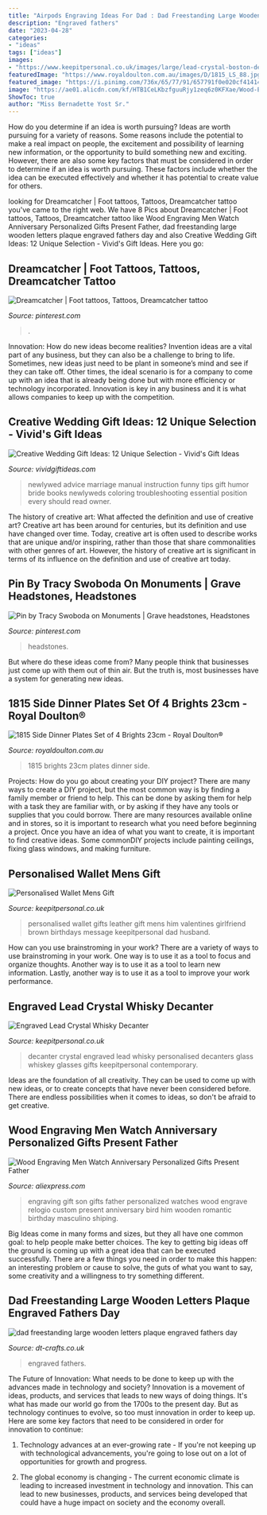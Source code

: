 ```yaml
---
title: "Airpods Engraving Ideas For Dad : Dad Freestanding Large Wooden Letters Plaque Engraved Fathers Day"
description: "Engraved fathers"
date: "2023-04-28"
categories:
- "ideas"
tags: ["ideas"]
images:
- "https://www.keepitpersonal.co.uk/images/large/lead-crystal-boston-decanter_LRG.jpg"
featuredImage: "https://www.royaldoulton.com.au/images/D/1815_LS_88.jpg"
featured_image: "https://i.pinimg.com/736x/65/77/91/657791f0e020cf41414a949df6c2dc61.jpg"
image: "https://ae01.alicdn.com/kf/HTB1CeLKbzfguuRjy1zeq6z0KFXae/Wood-Engraving-Men-Watch-Anniversary-Personalized-Gifts-Present-Father-s-a-Great-Gift-for-Son-relogio.jpg"
ShowToc: true
author: "Miss Bernadette Yost Sr."
---
```



How do you determine if an idea is worth pursuing?
Ideas are worth pursuing for a variety of reasons. Some reasons include the potential to make a real impact on people, the excitement and possibility of learning new information, or the opportunity to build something new and exciting. However, there are also some key factors that must be considered in order to determine if an idea is worth pursuing. These factors include whether the idea can be executed effectively and whether it has potential to create value for others.

	

		
looking for Dreamcatcher | Foot tattoos, Tattoos, Dreamcatcher tattoo you've came to the right web. We have 8 Pics about Dreamcatcher | Foot tattoos, Tattoos, Dreamcatcher tattoo like Wood Engraving Men Watch Anniversary Personalized Gifts Present Father, dad freestanding large wooden letters plaque engraved fathers day and also Creative Wedding Gift Ideas: 12 Unique Selection - Vivid&#039;s Gift Ideas. Here you go:
		
    
## Dreamcatcher | Foot Tattoos, Tattoos, Dreamcatcher Tattoo

<img loading=lazy src="https://i.pinimg.com/736x/9b/87/f9/9b87f9fa35b84495412e35d0bb82f403--dreamcatcher.jpg" onerror="this.onerror=null;this.src='https://tse1.mm.bing.net/th?id=OIP.JrROcUU_Vmpb2ldyx7jY9AHaHQ&amp;pid=15.1';" alt="Dreamcatcher | Foot tattoos, Tattoos, Dreamcatcher tattoo">

_Source: pinterest.com_

>. 

	

Innovation: How do new ideas become realities?
Invention ideas are a vital part of any business, but they can also be a challenge to bring to life. Sometimes, new ideas just need to be plant in someone’s mind and see if they can take off. Other times, the ideal scenario is for a company to come up with an idea that is already being done but with more efficiency or technology incorporated. Innovation is key in any business and it is what allows companies to keep up with the competition.

    
## Creative Wedding Gift Ideas: 12 Unique Selection - Vivid&#039;s Gift Ideas

<img loading=lazy src="https://vividgiftideas.com/wp-content/uploads/2014/05/The-Newlyweds-Instruction-Manual-Essential-Information-Troubleshooting-Tips-and-Advice-for-the-First-Year-of-Marriage-Owners-and-Instruction-Manual-Paperback.jpg" onerror="this.onerror=null;this.src='https://tse2.mm.bing.net/th?id=OIP.ncZMKURtG-74NU0kfhhx7AAAAA&amp;pid=15.1';" alt="Creative Wedding Gift Ideas: 12 Unique Selection - Vivid&#039;s Gift Ideas">

_Source: vividgiftideas.com_

>newlywed advice marriage manual instruction funny tips gift humor bride books newlyweds coloring troubleshooting essential position every should read owner. 

	

The history of creative art: What affected the definition and use of creative art?
Creative art has been around for centuries, but its definition and use have changed over time. Today, creative art is often used to describe works that are unique and/or inspiring, rather than those that share commonalities with other genres of art. However, the history of creative art is significant in terms of its influence on the definition and use of creative art today.

    
## Pin By Tracy Swoboda On Monuments | Grave Headstones, Headstones

<img loading=lazy src="https://i.pinimg.com/736x/65/77/91/657791f0e020cf41414a949df6c2dc61.jpg" onerror="this.onerror=null;this.src='https://tse4.mm.bing.net/th?id=OIP.DOQhnp4UYPUYQWzQEYW0tgHaE8&amp;pid=15.1';" alt="Pin by Tracy Swoboda on Monuments | Grave headstones, Headstones">

_Source: pinterest.com_

>headstones. 

	

But where do these ideas come from? Many people think that businesses just come up with them out of thin air. But the truth is, most businesses have a system for generating new ideas.

    
## 1815 Side Dinner Plates Set Of 4 Brights 23cm - Royal Doulton®

<img loading=lazy src="https://www.royaldoulton.com.au/images/D/1815_LS_88.jpg" onerror="this.onerror=null;this.src='https://tse4.mm.bing.net/th?id=OIP.0bkSMbNLkyi1nXUQn8-KbwHaHa&amp;pid=15.1';" alt="1815 Side Dinner Plates Set of 4 Brights 23cm - Royal Doulton®">

_Source: royaldoulton.com.au_

>1815 brights 23cm plates dinner side. 

	

Projects: How do you go about creating your DIY project?
There are many ways to create a DIY project, but the most common way is by finding a family member or friend to help. This can be done by asking them for help with a task they are familiar with, or by asking if they have any tools or supplies that you could borrow. There are many resources available online and in stores, so it is important to research what you need before beginning a project. Once you have an idea of what you want to create, it is important to find creative ideas. Some commonDIY projects include painting ceilings, fixing glass windows, and making furniture.

    
## Personalised Wallet Mens Gift

<img loading=lazy src="https://www.keepitpersonal.co.uk/images/large/leather-wallet_LRG.jpg" onerror="this.onerror=null;this.src='https://tse3.mm.bing.net/th?id=OIP.xhO8i_E8e9K7Tt1Fu1NzCgHaHa&amp;pid=15.1';" alt="Personalised Wallet Mens Gift">

_Source: keepitpersonal.co.uk_

>personalised wallet gifts leather gift mens him valentines girlfriend brown birthdays message keepitpersonal dad husband. 

	

How can you use brainstroming in your work?
There are a variety of ways to use brainstroming in your work. One way is to use it as a tool to focus and organize thoughts. Another way is to use it as a tool to learn new information. Lastly, another way is to use it as a tool to improve your work performance.

    
## Engraved Lead Crystal Whisky Decanter

<img loading=lazy src="https://www.keepitpersonal.co.uk/images/large/lead-crystal-boston-decanter_LRG.jpg" onerror="this.onerror=null;this.src='https://tse3.mm.bing.net/th?id=OIP.MXdX_hvIUwhF1JCuhqEQoQHaHa&amp;pid=15.1';" alt="Engraved Lead Crystal Whisky Decanter">

_Source: keepitpersonal.co.uk_

>decanter crystal engraved lead whisky personalised decanters glass whiskey glasses gifts keepitpersonal contemporary. 

	

Ideas are the foundation of all creativity. They can be used to come up with new ideas, or to create concepts that have never been considered before. There are endless possibilities when it comes to ideas, so don't be afraid to get creative.

    
## Wood Engraving Men Watch Anniversary Personalized Gifts Present Father

<img loading=lazy src="https://ae01.alicdn.com/kf/HTB1CeLKbzfguuRjy1zeq6z0KFXae/Wood-Engraving-Men-Watch-Anniversary-Personalized-Gifts-Present-Father-s-a-Great-Gift-for-Son-relogio.jpg" onerror="this.onerror=null;this.src='https://tse1.mm.bing.net/th?id=OIP.3p1SM51LdzsrnwwWvjl9FQHaHa&amp;pid=15.1';" alt="Wood Engraving Men Watch Anniversary Personalized Gifts Present Father">

_Source: aliexpress.com_

>engraving gift son gifts father personalized watches wood engrave relogio custom present anniversary bird him wooden romantic birthday masculino shiping. 

	

Big Ideas come in many forms and sizes, but they all have one common goal: to help people make better choices. The key to getting big ideas off the ground is coming up with a great idea that can be executed successfully. There are a few things you need in order to make this happen: an interesting problem or cause to solve, the guts of what you want to say, some creativity and a willingness to try something different.

    
## Dad Freestanding Large Wooden Letters Plaque Engraved Fathers Day

<img loading=lazy src="https://30.cdn.ekm.net/ekmps/shops/7f8b59/images/dad-freestanding-large-wooden-letters-plaque-engraved-fathers-day-present-giftx-399-p.jpg?v=1" onerror="this.onerror=null;this.src='https://tse2.mm.bing.net/th?id=OIP.HjROAtkpw04gL8tbvrIiEwHaE-&amp;pid=15.1';" alt="dad freestanding large wooden letters plaque engraved fathers day">

_Source: dt-crafts.co.uk_

>engraved fathers. 

	

The Future of Innovation: What needs to be done to keep up with the advances made in technology and society?
Innovation is a movement of ideas, products, and services that leads to new ways of doing things. It's what has made our world go from the 1700s to the present day. But as technology continues to evolve, so too must innovation in order to keep up. Here are some key factors that need to be considered in order for innovation to continue:
1. Technology advances at an ever-growing rate - If you're not keeping up with technological advancements, you're going to lose out on a lot of opportunities for growth and progress.

2. The global economy is changing - The current economic climate is leading to increased investment in technology and innovation. This can lead to new businesses, products, and services being developed that could have a huge impact on society and the economy overall.



